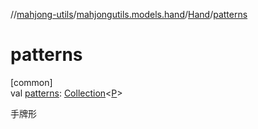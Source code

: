 //[mahjong-utils](../../../index.md)/[mahjongutils.models.hand](../index.md)/[Hand](index.md)/[patterns](patterns.md)

# patterns

[common]\
val [patterns](patterns.md): [Collection](https://kotlinlang.org/api/latest/jvm/stdlib/kotlin.collections/-collection/index.html)&lt;[P](index.md)&gt;

手牌形
